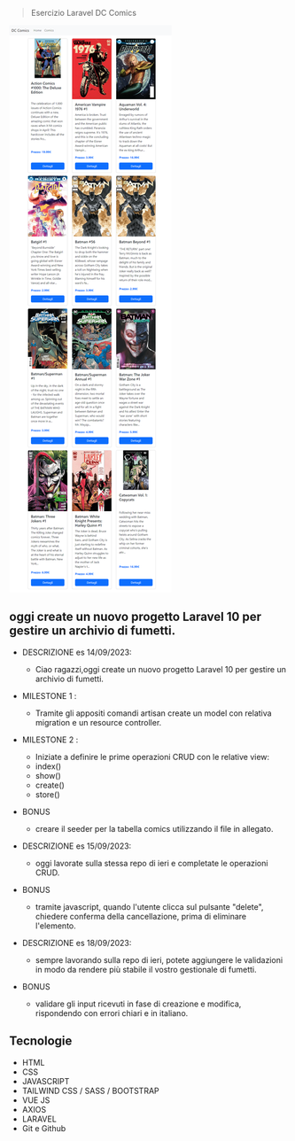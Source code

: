 > Esercizio Laravel DC Comics

![preview](./.github/preview.png)

## oggi create un nuovo progetto Laravel 10 per gestire un archivio di fumetti.

- DESCRIZIONE es 14/09/2023:
  - Ciao ragazzi,oggi create un nuovo progetto Laravel 10 per gestire un archivio di fumetti.

- MILESTONE 1 :
  -  Tramite gli appositi comandi artisan create un model con relativa migration e un resource controller.

- MILESTONE 2 :
  -  Iniziate a definire le prime operazioni CRUD con le relative view:
    - index()
    - show()
    - create()
    - store()

- BONUS
  - creare il seeder per la tabella comics utilizzando il file in allegato.

- DESCRIZIONE es 15/09/2023:
  - oggi lavorate sulla stessa repo di ieri e completate le operazioni CRUD.

- BONUS
  - tramite javascript, quando l'utente clicca sul pulsante "delete", chiedere conferma della cancellazione, prima di eliminare l'elemento.

- DESCRIZIONE es 18/09/2023:
  - sempre lavorando sulla repo di ieri, potete aggiungere le validazioni in modo da rendere più stabile il vostro gestionale di fumetti.

- BONUS
  - validare gli input ricevuti in fase di creazione e modifica, rispondendo con errori chiari e in italiano.

## Tecnologie

- HTML
- CSS
- JAVASCRIPT
- TAILWIND CSS / SASS / BOOTSTRAP 
- VUE JS
- AXIOS
- LARAVEL
- Git e Github
